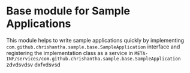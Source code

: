 Base module for Sample Applications
===================================

This module helps to write sample applications quickly by implementing
`com.github.chrishantha.sample.base.SampleApplication` interface and registering the implementation class as a service
in `META-INF/services/com.github.chrishantha.sample.base.SampleApplication`
zdvdsvdsv dxfvdsvsd
